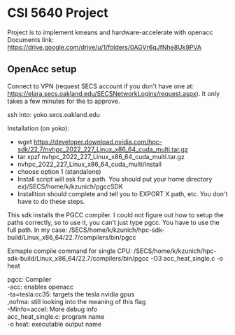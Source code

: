 # CSI 5640 Project

Project is to implement kmeans and hardware-accelerate with openacc
Documents link: https://drive.google.com/drive/u/1/folders/0AGVr6qJfNhe8Uk9PVA


## OpenAcc setup
Connect to VPN (request SECS account if you don't have one at: https://elara.secs.oakland.edu/SECSNetworkLogins/request.aspx). It only takes a few minutes for the to approve. 

ssh into:
yoko.secs.oakland.edu

Installation (on yoko):
- wget https://developer.download.nvidia.com/hpc-sdk/22.7/nvhpc_2022_227_Linux_x86_64_cuda_multi.tar.gz
- tar xpzf nvhpc_2022_227_Linux_x86_64_cuda_multi.tar.gz
- nvhpc_2022_227_Linux_x86_64_cuda_multi/install
- choose option 1 (standalone)
- Install script will ask for a path. You should put your home directory ex)/SECS/home/k/kzunich/pgccSDK
- Installtion should complete and tell you to EXPORT X path, etc. You don't have to do these steps. 

This sdk installs the PGCC compiler. I could not figure out how to setup the paths correctly, so to use it, 
you can't just type pgcc. 
You have to use the full path. In my case:
/SECS/home/k/kzunich/hpc-sdk-build/Linux_x86_64/22.7/compilers/bin/pgcc

Exmaple compile command for single CPU:
/SECS/home/k/kzunich/hpc-sdk-build/Linux_x86_64/22.7/compilers/bin/pgcc -O3 acc_heat_single.c -o heat

pgcc:               Compiler  
-acc:               enables openacc  
-ta=tesla:cc35:     targets the tesla nvidia gpus  
,nofma:             still looking into the meaning of this flag  
-Minfo=accel:       More debug info  
acc_heat_single.c:  program name  
-o heat:             executable output name  
